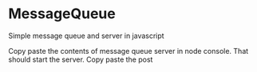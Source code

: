 # MessageQueue
Simple message queue and server in javascript

Copy paste the contents of message queue server in node console. That should start the server.
Copy paste the post
